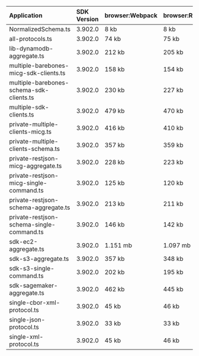 | Application                               | SDK Version | browser:Webpack | browser:Rollup | browser:EsBuild |
| :---------------------------------------- | :---------- | :-------------- | :------------- | :-------------- |
| NormalizedSchema.ts                       | 3.902.0     | 8 kb            | 8 kb           | 7 kb            |
| all-protocols.ts                          | 3.902.0     | 74 kb           | 75 kb          | 107 kb          |
| lib-dynamodb-aggregate.ts                 | 3.902.0     | 212 kb          | 205 kb         | 219 kb          |
| multiple-barebones-micg-sdk-clients.ts    | 3.902.0     | 158 kb          | 154 kb         | 191 kb          |
| multiple-barebones-schema-sdk-clients.ts  | 3.902.0     | 230 kb          | 227 kb         | 265 kb          |
| multiple-sdk-clients.ts                   | 3.902.0     | 479 kb          | 470 kb         | 490 kb          |
| private-multiple-clients-micg.ts          | 3.902.0     | 416 kb          | 410 kb         | 436 kb          |
| private-multiple-clients-schema.ts        | 3.902.0     | 357 kb          | 359 kb         | 387 kb          |
| private-restjson-micg-aggregate.ts        | 3.902.0     | 228 kb          | 223 kb         | 236 kb          |
| private-restjson-micg-single-command.ts   | 3.902.0     | 125 kb          | 120 kb         | 133 kb          |
| private-restjson-schema-aggregate.ts      | 3.902.0     | 213 kb          | 211 kb         | 224 kb          |
| private-restjson-schema-single-command.ts | 3.902.0     | 146 kb          | 142 kb         | 155 kb          |
| sdk-ec2-aggregate.ts                      | 3.902.0     | 1.151 mb        | 1.097 mb       | 1.104 mb        |
| sdk-s3-aggregate.ts                       | 3.902.0     | 357 kb          | 348 kb         | 362 kb          |
| sdk-s3-single-command.ts                  | 3.902.0     | 202 kb          | 195 kb         | 210 kb          |
| sdk-sagemaker-aggregate.ts                | 3.902.0     | 462 kb          | 445 kb         | 459 kb          |
| single-cbor-xml-protocol.ts               | 3.902.0     | 45 kb           | 46 kb          | 106 kb          |
| single-json-protocol.ts                   | 3.902.0     | 33 kb           | 33 kb          | 106 kb          |
| single-xml-protocol.ts                    | 3.902.0     | 45 kb           | 46 kb          | 106 kb          |
